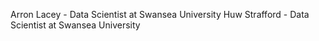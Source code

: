 Arron Lacey - Data Scientist at Swansea University
Huw Strafford - Data Scientist at Swansea University

